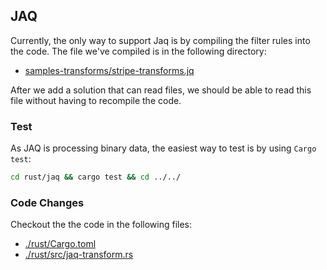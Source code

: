 ## JAQ

Currently, the only way to support Jaq is by compiling the filter rules into the code.
The file we've compiled is in the following directory:
* [samples-transforms/stripe-transforms.jq](./sample-transforms/stripe-transforms.jq)

After we add a solution that can read files, we should be able to read this file without having to recompile the code.

### Test

As JAQ is processing binary data, the easiest way to test is by using `Cargo test`:

```bash
cd rust/jaq && cargo test && cd ../../
```

### Code Changes

Checkout the the code in the following files:
* [./rust/Cargo.toml](./rust/jaq/Cargo.toml)
* [./rust/src/jaq-transform.rs](./rust/jaq/src/jaq_transform.rs)